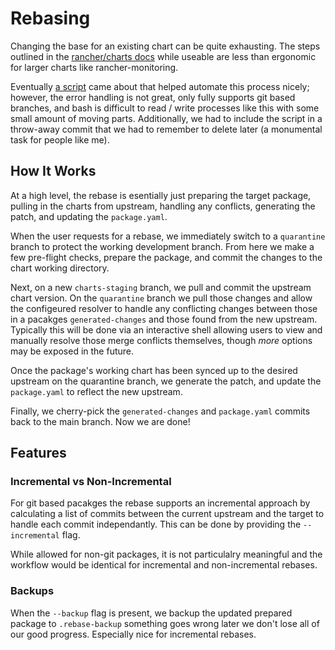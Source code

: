 # Rebasing

Changing the base for an existing chart can be quite exhausting. The steps outlined in the [rancher/charts docs](https://github.com/rancher/charts/blob/dev-v2.9/docs/developing.md#rebasing-an-existing-package) while useable are less than ergonomic for larger charts like rancher-monitoring.

Eventually [a script](https://github.com/rancher/charts/pull/1936) came about that helped automate this process nicely; however, the error handling is not great, only fully supports git based branches, and bash is difficult to read / write processes like this with some small amount of moving parts. Additionally, we had to include the script in a throw-away commit that we had to remember to delete later (a monumental task for people like me).

## How It Works

At a high level, the rebase is esentially just preparing the target package, pulling in the charts from upstream, handling any conflicts, generating the patch, and updating the `package.yaml`.

When the user requests for a rebase, we immediately switch to a `quarantine` branch to protect the working development branch. From here we make a few pre-flight checks, prepare the package, and commit the changes to the chart working directory.

Next, on a new `charts-staging` branch, we pull and commit the upstream chart version. On the `quarantine` branch we pull those changes and allow the configeured resolver to handle any conflicting changes between those in a pacakges `generated-changes` and those found from the new upstream. Typically this will be done via an interactive shell allowing users to view and manually resolve those merge conflicts themselves, though *more* options may be exposed in the future. 

Once the package's working chart has been synced up to the desired upstream on the quarantine branch, we generate the patch, and update the `package.yaml` to reflect the new upstream.

Finally, we cherry-pick the `generated-changes` and `package.yaml` commits back to the main branch. Now we are done!

## Features

### Incremental vs Non-Incremental

For git based pacakges the rebase supports an incremental approach by calculating a list of commits between the current upstream and the target to handle each commit independantly. This can be done by providing the `--incremental` flag.

While allowed for non-git packages, it is not particulalry meaningful and the workflow would be identical for incremental and non-incremental rebases.

### Backups

When the `--backup` flag is present, we backup the updated prepared package to `.rebase-backup` something goes wrong later we don't lose all of our good progress. Especially nice for incremental rebases.